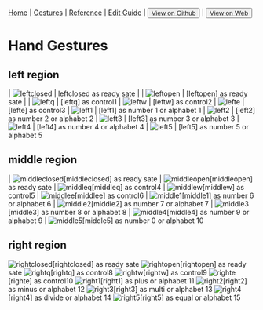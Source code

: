 [Home](/README.md) | [Gestures](/gestures.md) | [Reference](/reference.md) | [Edit Guide](/editguide.md) | <button class="nav" ><a href="https://github.com/whatifif/handgesture/">View on Github</a></button>  |  <button class="nav" ><a href="https://whatifif.github.io/handgesture/">View on Web</a></button>


# Hand Gestures

## left region
| ![leftclosed](/resources/gestures/lc.jpg) | leftclosed as ready sate |
| ![leftopen](/resources/gestures/lo.jpg) | [leftopen] as ready sate |
| ![leftq](/resources/gestures/lq.jpg) | [leftq] as control1
| ![leftw](/resources/gestures/lw.jpg) | [leftw] as control2
| ![lefte](/resources/gestures/le.jpg) | [lefte] as control3
| ![left1](/resources/gestures/l1.jpg) | [left1] as number 1 or alphabet 1
| ![left2](/resources/gestures/l2.jpg) | [left2] as number 2 or alphabet 2
| ![left3](/resources/gestures/l3.jpg) | [left3] as number 3 or alphabet 3
| ![left4](/resources/gestures/l4.jpg) | [left4] as number 4 or alphabet 4
| ![left5](/resources/gestures/l5.jpg) | [left5] as number 5 or alphabet 5

## middle region
| ![middleclosed](/resources/gestures/mc.jpg)[middleclosed] as ready sate
| ![middleopen](/resources/gestures/mo.jpg)[middleopen] as ready sate
| ![middleq](/resources/gestures/mq.jpg)[middleq] as control4
| ![middlew](/resources/gestures/mw.jpg)[middlew] as control5
| ![middlee](/resources/gestures/me.jpg)[middlee] as control6
| ![middle1](/resources/gestures/m1.jpg)[middle1] as number 6 or alphabet 6
| ![middle2](/resources/gestures/m2.jpg)[middle2] as number 7 or alphabet 7
| ![middle3](/resources/gestures/m3.jpg)[middle3] as number 8 or alphabet 8
| ![middle4](/resources/gestures/m4.jpg)[middle4] as number 9 or alphabet 9
| ![middle5](/resources/gestures/m5.jpg)[middle5] as number 0 or alphabet 10

## right region
![rightclosed](/resources/gestures/rc.jpg)[rightclosed] as ready sate
![rightopen](/resources/gestures/ro.jpg)[rightopen] as ready sate
![rightq](/resources/gestures/rq.jpg)[rightq] as control8
![rightw](/resources/gestures/rw.jpg)[rightw] as control9
![righte](/resources/gestures/re.jpg)[righte] as control10
![right1](/resources/gestures/r1.jpg)[right1] as plus or alphabet 11
![right2](/resources/gestures/r2.jpg)[right2] as minus or alphabet 12
![right3](/resources/gestures/r3.jpg)[right3] as multi or alphabet 13
![right4](/resources/gestures/r4.jpg)[right4] as divide or alphabet 14
![right5](/resources/gestures/r5.jpg)[right5] as equal  or alphabet 15
